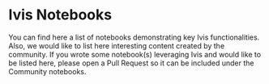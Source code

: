 # Ivis Notebooks

You can find here a list of notebooks demonstrating key Ivis functionalities. Also, we would like to list here interesting content created by the community. If you wrote some notebook(s) leveraging Ivis and would like to be listed here, please open a Pull Request so it can be included under the Community notebooks.